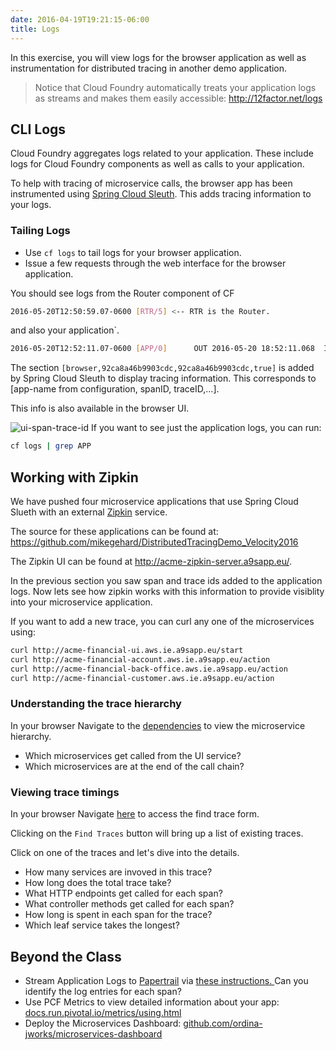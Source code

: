 ```yaml
---
date: 2016-04-19T19:21:15-06:00
title: Logs
---
```


In this exercise, you will view logs for the browser application as well as instrumentation for distributed tracing in another demo application.

> Notice that Cloud Foundry automatically treats your application logs as streams and makes them easily accessible: http://12factor.net/logs

## CLI Logs

Cloud Foundry aggregates logs related to your application.  These include logs for Cloud Foundry components as well as calls to your application.

To help with tracing of microservice calls, the browser app has been instrumented using <a href="http://cloud.spring.io/spring-cloud-static/spring-cloud-sleuth/1.0.9.RELEASE/" target="_blank">Spring Cloud Sleuth</a>.  This adds tracing information to your logs.

### Tailing Logs

* Use `cf logs` to tail logs for your browser application.
* Issue a few requests through the web interface for the browser application.

You should see logs from the Router component of CF

```sh
2016-05-20T12:50:59.07-0600 [RTR/5] <-- RTR is the Router.
```

and also your application`.

```sh
2016-05-20T12:52:11.07-0600 [APP/0]      OUT 2016-05-20 18:52:11.068  INFO [browser,92ca8a46b9903cdc,92ca8a46b9903cdc,true]
```

The section `[browser,92ca8a46b9903cdc,92ca8a46b9903cdc,true]` is added by Spring Cloud Sleuth to display tracing information.  This corresponds to [app-name from configuration, spanID, traceID,...].

This info is also available in the browser UI.

![ui-span-trace-id](/img/ui-span-trace-id.png)
If you want to see just the application logs, you can run:

```sh
cf logs | grep APP
```

## Working with Zipkin

We have pushed four microservice applications that use Spring Cloud Slueth with an external [Zipkin](http://zipkin.io/) service.

The source for these applications can be found at:
<https://github.com/mikegehard/DistributedTracingDemo_Velocity2016>

The Zipkin UI can be found at <http://acme-zipkin-server.a9sapp.eu/>.

In the previous section you saw span and trace ids added to the application logs. Now lets see how zipkin works with this information to provide visiblity into your microservice application.

If you want to add a new trace, you can curl any one of the microservices using:

```sh
curl http://acme-financial-ui.aws.ie.a9sapp.eu/start
curl http://acme-financial-account.aws.ie.a9sapp.eu/action
curl http://acme-financial-back-office.aws.ie.a9sapp.eu/action
curl http://acme-financial-customer.aws.ie.a9sapp.eu/action
```

### Understanding the trace hierarchy

In your browser Navigate to the <a href="http://acme-zipkin-server.a9sapp.eu/dependency" target="_blank">dependencies</a> to view the microservice hierarchy.

* Which microservices get called from the UI service?
* Which microservices are at the end of the call chain?

### Viewing trace timings

In your browser Navigate <a href="https://zipkin-server.aws.ie.a9sapp.eu/" target="_blank">here</a> to access the find trace form.

Clicking on the `Find Traces` button will bring up a list of existing traces.

Click on one of the traces and let's dive into the details.

* How many services are invoved in this trace?
* How long does the total trace take?
* What HTTP endpoints get called for each span?
* What controller methods get called for each span?
* How long is spent in each span for the trace?
* Which leaf service takes the longest?

## Beyond the Class

* Stream Application Logs to <a href="https://papertrailapp.com" target="_blank">Papertrail</a> via <a href="https://docs.cloudfoundry.org/devguide/services/log-management-thirdparty-svc.html" target="_blank">these instructions. </a> Can you identify the log entries for each span?
* Use PCF Metrics to view detailed information about your app: <a href="http://docs.run.pivotal.io/metrics/using.html" target="_blank">docs.run.pivotal.io/metrics/using.html</a>
* Deploy the Microservices Dashboard: <a href="https://github.com/ordina-jworks/microservices-dashboard" target="_blank">github.com/ordina-jworks/microservices-dashboard</a>
<!-- * Use <a href="http://start.spring.io" target="_blank">start.spring.io</a> to generate a zipkin server.  <a href="https://spring.io/blog/2016/02/15/distributed-tracing-with-spring-cloud-sleuth-and-spring-cloud-zipkin" target="_blank">Deploy it to CF </a> and hook it up to your microservices. -->
